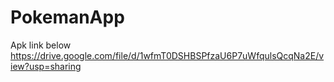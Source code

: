 # PokemanApp

Apk link below
https://drive.google.com/file/d/1wfmT0DSHBSPfzaU6P7uWfqulsQcqNa2E/view?usp=sharing
 
